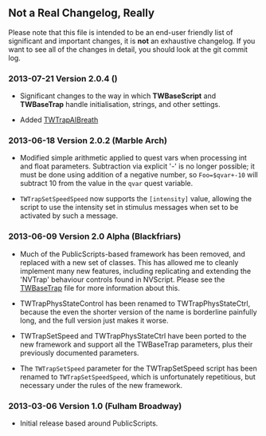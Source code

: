 ## Not a Real Changelog, Really

Please note that this file is intended to be an end-user friendly list of
significant and important changes, it is **not** an exhaustive changelog. If
you want to see all of the changes in detail, you should look at the git
commit log.

### 2013-07-21 Version 2.0.4 ()

- Significant changes to the way in which **TWBaseScript** and **TWBaseTrap**
  handle initialisation, strings, and other settings.

- Added [TWTrapAIBreath](TWTrapAIBreath.html)

### 2013-06-18 Version 2.0.2 (Marble Arch)

- Modified simple arithmetic applied to quest vars when processing int and
  float parameters. Subtraction via explicit '-' is no longer possible; it
  must be done using addition of a negative number, so `Foo=$qvar+-10` will
  subtract 10 from the value in the `qvar` quest variable.

- `TWTrapSetSpeedSpeed` now supports the `[intensity]` value, allowing the
  script to use the intensity set in stimulus messages when set to be
  activated by such a message.

### 2013-06-09 Version 2.0 Alpha (Blackfriars)

- Much of the PublicScripts-based framework has been removed, and replaced
  with a new set of classes. This has allowed me to cleanly implement many
  new features, including replicating and extending the 'NVTrap' behaviour
  controls found in NVScript. Please see the [TWBaseTrap](TWBaseTrap.html)
  file for more information about this.

- TWTrapPhysStateControl has been renamed to TWTrapPhysStateCtrl, because the
  even the shorter version of the name is borderline painfully long, and the
  full version just makes it worse.

- TWTrapSetSpeed and TWTrapPhysStateCtrl have been ported to the new framework
  and support all the TWBaseTrap parameters, plus their previously documented
  parameters.

- The `TWTrapSetSpeed` parameter for the TWTrapSetSpeed script has been
  renamed to `TWTrapSetSpeedSpeed`, which is unfortunately repetitious, but
  necessary under the rules of the new framework.

### 2013-03-06 Version 1.0 (Fulham Broadway)

- Initial release based around PublicScripts.
